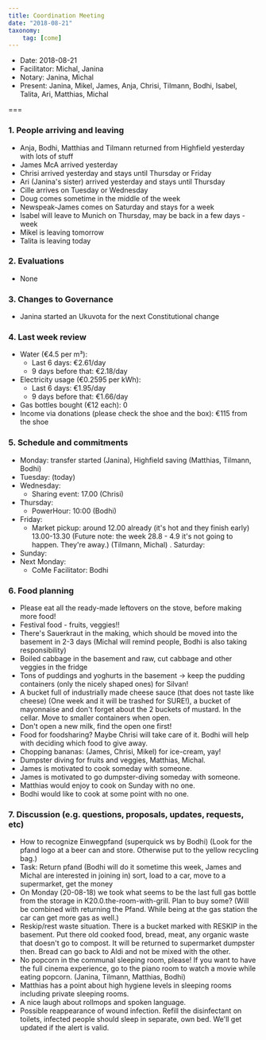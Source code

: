 ```yaml
---
title: Coordination Meeting
date: "2018-08-21"
taxonomy:
    tag: [come]
---
```


<!--
Hello facilitator/notary! Thank you for your services. Here is some advice for facilitating coordination meetings:
  - Prepare the meeting a bit beforehand (find out about evaluations, gas, electricity and water usages, waste collections, income, scheduled events). You can ask others to assist you.
  - Notify people 10 minutes before the meeting starts. (Watching the clock is not super fun, people will be grateful if you do it for them.)
  - Start at 10:00 sharp, or earlier if everyone is there. (Waiting is time-wasting, be a time-saver!)
  - If you don't want to take notes yourself ask someone else to take care of that. (This pad can easily be used to read from and write in simultaneously.)
  - Go through the ordered points in order, even if nothing has changed. (They are arranged to try and get the most relevant information to most people.)
  - Feel welcome to moderate conversation if off-topic or too detailed. (Are listeners interested? Are speakers satisfied? Can you identify a sub-group?)
  - Try to finish the meeting before 11:00. (There is always more to talk about and it's important for people to know that CoMes don't take forever.)
  - Leave the room once the meeting has ended. (This sends a clear signal to everyone else that they can also leave and get on with their day.)
  - Take care that the meeting minutes will be put to kanthaus.online. (If you don't know how to do it, ask someone to help you with it. But do it today!)
  - As soon as the minutes are online, empty the pad from all irrelevant things and get it ready for the next facilitator. (Only keep regular events such as CoMe, power hour, regular food pickups and such. Move the counter figures from 'last 7 days' to '7 days before that' and adjust the date to next week.)
  - Please indent list points with a double-space, not a tab-space: the pad has a bug when rendering markdown, adding extra lines. The resulting web-page looks spacey... not in a good way.
  - Have fun!
-->

- Date: 2018-08-21
- Facilitator: Michal, Janina
- Notary: Janina, Michal
- Present: Janina, Mikel, James, Anja, Chrisi, Tilmann, Bodhi, Isabel, Talita, Ari, Matthias, Michal

===

### 1. People arriving and leaving
- Anja, Bodhi, Matthias and Tilmann returned from Highfield yesterday with lots of stuff
- James McA arrived yesterday
- Chrisi arrived yesterday and stays until Thursday or Friday
- Ari (Janina's sister) arrived yesterday and stays until Thursday
- Cille arrives on Tuesday or Wednesday
- Doug comes sometime in the middle of the week
- Newspeak-James comes on Saturday and stays for a week
- Isabel will leave to Munich on Thursday, may be back in a few days - week
- Mikel is leaving tomorrow
- Talita is leaving today

### 2. Evaluations <!-- press the play button on https://gitlab.com/kanthaus/kanthaus-private/pipeline_schedules and it will print to #kanthaus-residence -->
- None

### 3. Changes to Governance
- Janina started an Ukuvota for the next Constitutional change

### 4. Last week review
- Water (€4.5 per m³):
  - Last 6 days: €2.61/day
  - 9 days before that: €2.18/day
- Electricity usage (€0.2595 per kWh): <!-- https://grafana.yunity.org -->
  - Last 6 days: €1.95/day
  - 9 days before that: €1.66/day
- Gas bottles bought (€12 each): 0
- Income via donations (please check the shoe and the box): €115 from the shoe

### 5. Schedule and commitments <!-- https://cloud.kanthaus.online/apps/calendar/ -->
- Monday: transfer started (Janina), Highfield saving (Matthias, Tilmann, Bodhi)
- Tuesday: (today)
- Wednesday:
  - Sharing event: 17.00 (Chrisi)
- Thursday:
  - PowerHour: 10:00 (Bodhi)
- Friday:
  - Market pickup: around 12.00 already (it's hot and they finish early) 13.00-13.30 (Future note: the week 28.8 - 4.9 it's not going to happen. They're away.) (Tilmann, Michal)
. Saturday:
- Sunday:
- Next Monday:
  - CoMe Facilitator: Bodhi

### 6. Food planning
- Please eat all the ready-made leftovers on the stove, before making more food!
- Festival food - fruits, veggies!!
- There's Sauerkraut in the making, which should be moved into the basement in 2-3 days (Michal will remind people, Bodhi is also taking responsibility)
- Boiled cabbage in the basement and raw, cut cabbage and other veggies in the fridge
- Tons of puddings and yoghurts in the basement -> keep the pudding containers (only the nicely shaped ones) for Silvan!
- A bucket full of industrially made cheese sauce (that does not taste like cheese) (One week and it will be trashed for SURE!), a bucket of mayonnaise and don't forget about the 2 buckets of mustard. In the cellar. Move to smaller containers when open.
- Don't open a new milk, find the open one first!
- Food for foodsharing? Maybe Chrisi will take care of it. Bodhi will help with deciding which food to give away.
- Chopping bananas: (James, Chrisi, Mikel) for ice-cream, yay!
- Dumpster diving for fruits and veggies, Matthias, Michal.
- James is motivated to cook someday with someone.
- James is motivated to go dumpster-diving someday with someone.
- Matthias would enjoy to cook on Sunday with no one.
- Bodhi would like to cook at some point with no one.

### 7. Discussion (e.g. questions, proposals, updates, requests, etc)

- How to recognize Einwegpfand (superquick ws by Bodhi) (Look for the pfand logo at a beer can and store. Otherwise put to the yellow recycling bag.)
- Task: Return pfand (Bodhi will do it sometime this week, James and Michal are interested in joining in) sort, load to a car, move to a supermarket, get the money
- On Monday (20-08-18) we took what seems to be the last full gas bottle from the storage in K20.0.the-room-with-grill. Plan to buy some? (Will be combined with returning the Pfand. While being at the gas station the car can get more gas as well.)
- Reskip/rest waste situation. There is a bucket marked with RESKIP in the basement. Put there old cooked food, bread, meat, any organic waste that doesn't go to compost. It will be returned to supermarket dumpster then. Bread can go back to Aldi and not be mixed with the other.
- No popcorn in the communal sleeping room, please! If you want to have the full cinema experience, go to the piano room to watch a movie while eating popcorn. (Janina, Tilmann, Matthias, Bodhi)
- Matthias has a point about high hygiene levels in sleeping rooms including private sleeping rooms.
- A nice laugh about rollmops and spoken language.
- Possible reappearance of wound infection. Refill the disinfectant on toilets, infected people should sleep in separate, own bed. We'll get updated if the alert is valid.
